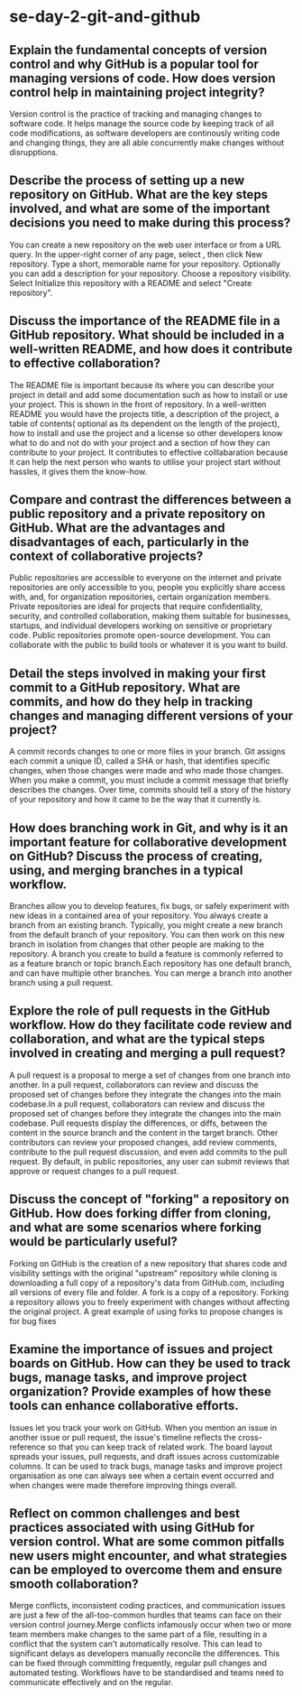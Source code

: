 # se-day-2-git-and-github
## Explain the fundamental concepts of version control and why GitHub is a popular tool for managing versions of code. How does version control help in maintaining project integrity?
Version control is the practice of tracking and managing changes to software code. It helps manage the source code by keeping track of all code modifications, as software developers are continously writing code and changing things, they are all able concurrently make changes without disrupptions.

## Describe the process of setting up a new repository on GitHub. What are the key steps involved, and what are some of the important decisions you need to make during this process?
You can create a new repository on the web user interface or from a URL query. In the upper-right corner of any page, select , then click New repository. Type a short, memorable name for your repository. Optionally you can add a description for your repository. Choose a repository visibility. Select Initialize this repository with a README and select "Create repository".

## Discuss the importance of the README file in a GitHub repository. What should be included in a well-written README, and how does it contribute to effective collaboration?
The README file is important because its where you can describe your project in detail and add some documentation such as how to install or use your project. This is shown in the front of repository. In a well-written README you would have the projects title, a description of the project, a table of contents( optional as its dependent on the length of the project), how to install and use the project and a license so other developers know what to do and not do with your project and a section of how they can contribute to your project. It contributes to effective colllabaration because it can help the next person who wants to utilise your project start without hassles, it gives them the know-how.

## Compare and contrast the differences between a public repository and a private repository on GitHub. What are the advantages and disadvantages of each, particularly in the context of collaborative projects?
Public repositories are accessible to everyone on the internet and private repositories are only accessible to you, people you explicitly share access with, and, for organization repositories, certain organization members. Private repositories are  ideal for projects that require confidentiality, security, and controlled collaboration, making them suitable for businesses, startups, and individual developers working on sensitive or proprietary code. Public repositories promote open-source development. You can collaborate with the public to build tools or whatever it is you want to build.

## Detail the steps involved in making your first commit to a GitHub repository. What are commits, and how do they help in tracking changes and managing different versions of your project?
A commit records changes to one or more files in your branch. Git assigns each commit a unique ID, called a SHA or hash, that identifies specific changes, when those changes were made and who made those changes. When you make a commit, you must include a commit message that briefly describes the changes. Over time, commits should tell a story of the history of your repository and how it came to be the way that it currently is.

## How does branching work in Git, and why is it an important feature for collaborative development on GitHub? Discuss the process of creating, using, and merging branches in a typical workflow.
Branches allow you to develop features, fix bugs, or safely experiment with new ideas in a contained area of your repository. You always create a branch from an existing branch. Typically, you might create a new branch from the default branch of your repository. You can then work on this new branch in isolation from changes that other people are making to the repository. A branch you create to build a feature is commonly referred to as a feature branch or topic branch.Each repository has one default branch, and can have multiple other branches. You can merge a branch into another branch using a pull request.

## Explore the role of pull requests in the GitHub workflow. How do they facilitate code review and collaboration, and what are the typical steps involved in creating and merging a pull request?
A pull request is a proposal to merge a set of changes from one branch into another. In a pull request, collaborators can review and discuss the proposed set of changes before they integrate the changes into the main codebase.In a pull request, collaborators can review and discuss the proposed set of changes before they integrate the changes into the main codebase. Pull requests display the differences, or diffs, between the content in the source branch and the content in the target branch. Other contributors can review your proposed changes, add review comments, contribute to the pull request discussion, and even add commits to the pull request. By default, in public repositories, any user can submit reviews that approve or request changes to a pull request.

## Discuss the concept of "forking" a repository on GitHub. How does forking differ from cloning, and what are some scenarios where forking would be particularly useful?
Forking on GitHub is the creation of a new repository that shares code and visibility settings with the original "upstream" repository while cloning is downloading a full copy of a repository's data from GitHub.com, including all versions of every file and folder. A fork is a copy of a repository. Forking a repository allows you to freely experiment with changes without affecting the original project. A great example of using forks to propose changes is for bug fixes

## Examine the importance of issues and project boards on GitHub. How can they be used to track bugs, manage tasks, and improve project organization? Provide examples of how these tools can enhance collaborative efforts.
Issues let you track your work on GitHub. When you mention an issue in another issue or pull request, the issue's timeline reflects the cross-reference so that you can keep track of related work. The board layout spreads your issues, pull requests, and draft issues across customizable columns. It can be used to track bugs, manage tasks and improve project organisation as one can always see when a certain event occurred and when changes were made therefore improving things overall.

## Reflect on common challenges and best practices associated with using GitHub for version control. What are some common pitfalls new users might encounter, and what strategies can be employed to overcome them and ensure smooth collaboration?
Merge conflicts, inconsistent coding practices, and communication issues are just a few of the all-too-common hurdles that teams can face on their version control journey.Merge conflicts infamously occur when two or more team members make changes to the same part of a file, resulting in a conflict that the system can’t automatically resolve. This can lead to significant delays as developers manually reconcile the differences. This can be fixed through committing frequently, regular pull changes and automated testing. Workflows have to be standardised and teams need to communicate effectively and on the regular.
